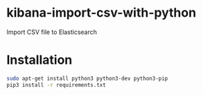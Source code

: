 # kibana-import-csv-with-python

Import CSV file to Elasticsearch

# Installation

```bash
sudo apt-get install python3 python3-dev python3-pip
pip3 install -r requirements.txt
```



